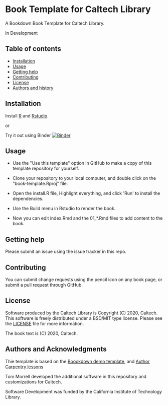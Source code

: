 Book Template for Caltech Library
=====================================================

A Bookdown Book Template for Caltech Library.

In Development

Table of contents
-----------------

* [Installation](#installation)
* [Usage](#usage)
* [Getting help](#getting-help)
* [Contributing](#contributing)
* [License](#license)
* [Authors and history](#authors-and-acknowledgments)


Installation
------------

Install [R](https://mirror.las.iastate.edu/CRAN/) and [Rstudio](https://rstudio.com/products/rstudio/download/#download).

or

Try it out using Binder [![Binder](https://mybinder.org/badge_logo.svg)](https://mybinder.org/v2/gh/caltechlibrary/book-template/main?urlpath=rstudio)


Usage
-----

- Use the "Use this template" option in GitHub to make a copy of this template repository for yourself.

- Clone your repository to your local computer, and double click on the "book-template.Rproj" file.

- Open the install.R file, Highlight everything, and click 'Run' to install the dependencies.

- Use the Build menu in Rstudio to render the book.

- Now you can edit index.Rmd and the 01_*.Rmd files to add content to the book.

Getting help
------------

Please submit an issue using the issue tracker in this repo.

Contributing
------------

You can submit change requests using the pencil icon on any book page, or
submit a pull request through GitHub.


License
-------

Software produced by the Caltech Library is Copyright (C) 2020, Caltech.  This software is freely distributed under a BSD/MIT type license.  Please see the [LICENSE](LICENSE) file for more information.

The book text is (C) 2020, Caltech.

Authors and Acknowledgments
---------------------------

Thie template is based on the [Boookdown demo template](https://github.com/rstudio/bookdown-demo), and [Author Carpentry lessons](https://authorcarpentry.github.io/)

Tom Morrell developed the additional software in this repository and
customizations for Caltech.

Software Development was funded by the California Institute of Technology Library.

